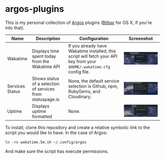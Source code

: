 # argos-plugins

This is my personal collection of [Argos](https://github.com/p-e-w/argos/) plugins ([Bitbar](https://github.com/matryer/bitbar) for OS X, if you're into that).

| Name | Description | Configuration | Screenshot |
|-|-|-|-|
| Wakatime | Displays time spent today from the Wakatime API | If you already have Wakatime installed, this script will fetch your API key from your `$HOME/.wakatime.cfg` config file. | ![Wakatime preview](screenshots/wakatime.png) |
| Services Status | Shows status of a selection of services from statuspage.io | None, the default service selection is Github, npm, RubyGems, and Cloudinary. | ![Services Status preview](screenshots/services_status.png) |
| Uptime | Displays uptime formatted | None. | ![Services Status preview](screenshots/uptime.png) |

To install, clone this repository and create a relative symbolic link to the script you would like to have. In the case of Argos:

```shell
ln -rs wakatime.5m.sh ~/.config/argos
```

And make sure the script has execute permissions.
